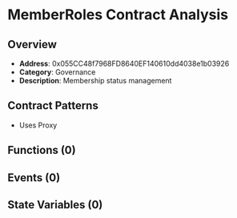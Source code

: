 # MemberRoles Contract Analysis

## Overview
- **Address**: 0x055CC48f7968FD8640EF140610dd4038e1b03926
- **Category**: Governance
- **Description**: Membership status management

## Contract Patterns
- Uses Proxy

## Functions (0)


## Events (0)


## State Variables (0)

